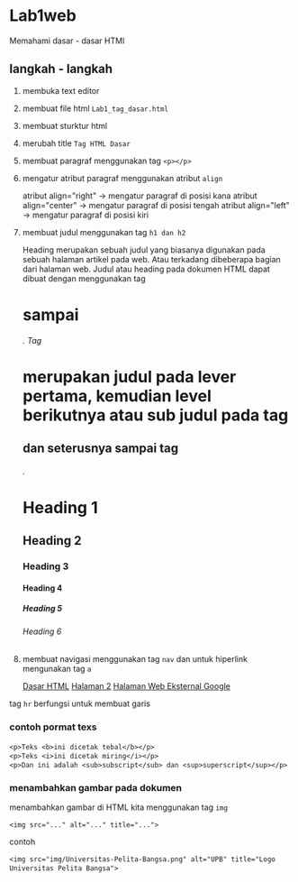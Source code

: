 # Lab1web

Memahami dasar - dasar HTMl 

## langkah - langkah 

1. membuka text editor 
2. membuat file html `Lab1_tag_dasar.html`
3. membuat sturktur html
      <!DOCTYPE html>
      <html lang="en">
      <head>
        <meta charset="UTF-8">
        <meta http-equiv="X-UA-Compatible" content="IE=edge">
        <meta name="viewport" content="width=device-width, initial-scale=1.0">
        <title>Document</title>
      </head>
      <body>
    
      </body>
      </html>
4. merubah title `Tag HTML Dasar`
5. membuat paragraf menggunakan tag `<p></p>`
6. mengatur atribut paragraf menggunakan atribut `align`

    atribut align="right" -> mengatur paragraf di posisi kana
    atribut align="center" -> mengatur paragraf di posisi tengah
    atribut align="left" -> mengatur paragraf di posisi kiri

7. membuat judul menggunakan tag `h1 dan h2`

    Heading merupakan sebuah judul yang biasanya digunakan pada sebuah halaman artikel pada web.
    Atau terkadang dibeberapa bagian dari halaman web.
    Judul atau heading pada dokumen HTML dapat dibuat dengan menggunakan tag <h1> sampai <h6>.
    Tag <h1> merupakan judul pada lever pertama, kemudian level berikutnya atau sub judul pada tag
    <h2> dan seterusnya sampai tag <h6>.

    <h1>Heading 1</h1>
    <h2>Heading 2</h2>
    <h3>Heading 3</h3>
    <h4>Heading 4</h4>
    <h5>Heading 5</h5>
    <h6>Heading 6</h6>

8. membuat navigasi menggunakan tag `nav` dan untuk hiperlink mengunakan tag `a`

    <nav>
      <a href="lab1_tag_dasar.html">Dasar HTML</a>
      <a href="lab1_halaman2.html">Halaman 2</a>
      <a href="https://www.google.co.id/">Halaman Web Eksternal Google</a>
    </nav>

tag `hr` berfungsi untuk membuat garis 

### contoh pormat texs

    <p>Teks <b>ini dicetak tebal</b></p>
    <p>Teks <i>ini dicetak miring</i></p>
    <p>Dan ini adalah <sub>subscript</sub> dan <sup>superscript</sup></p>


### menambahkan gambar pada dokumen

menambahkan gambar di HTML kita menggunakan tag `img` 

    <img src="..." alt="..." title="...">

contoh 

    <img src="img/Universitas-Pelita-Bangsa.png" alt="UPB" title="Logo Universitas Pelita Bangsa">
